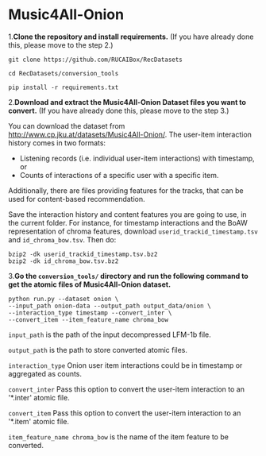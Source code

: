 # Music4All-Onion

1.**Clone the repository and install requirements.** 
(If you have already done this, please move to the step 2.)

```
git clone https://github.com/RUCAIBox/RecDatasets

cd RecDatasets/conversion_tools

pip install -r requirements.txt
```

2.**Download and extract the Music4All-Onion Dataset files you want to convert.**
(If you have already done this, please move to the step 3.)

You can download the dataset from http://www.cp.jku.at/datasets/Music4All-Onion/. The user-item interaction history comes in two formats:

 - Listening records (i.e. individual user-item interactions) with timestamp, or
 - Counts of interactions of a specific user with a specific item.

Additionally, there are files providing features for the tracks, that can be used for content-based recommendation.

Save the interaction history and content features you are going to use, in the current folder. For instance, for timestamp interactions
and the BoAW representation of chroma features, download `userid_trackid_timestamp.tsv` and `id_chroma_bow.tsv`. Then do:

```
bzip2 -dk userid_trackid_timestamp.tsv.bz2
bzip2 -dk id_chroma_bow.tsv.bz2
```

3.**Go the ``conversion_tools/`` directory 
and run the following command to get the atomic files of Music4All-Onion dataset.**

```
python run.py --dataset onion \
--input_path onion-data --output_path output_data/onion \
--interaction_type timestamp --convert_inter \
--convert_item --item_feature_name chroma_bow
```

`input_path` is the path of the input decompressed LFM-1b file.

`output_path` is the path to store converted atomic files.

`interaction_type` Onion user item interactions could be in timestamp or aggregated as counts.
 
`convert_inter` Pass this option to convert the user-item interaction to an '*.inter' atomic file.

`convert_item` Pass this option to convert the user-item interaction to an '*.item' atomic file.

`item_feature_name chroma_bow` is the name of the item feature to be converted.